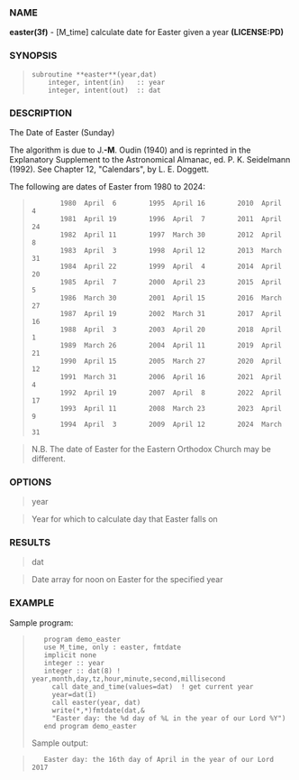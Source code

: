 ### NAME

**easter(3f)** \- [M_time] calculate date for Easter given a year **(LICENSE:PD)**

### SYNOPSIS

>     subroutine **easter**(year,dat)
>         integer, intent(in)   :: year
>         integer, intent(out)  :: dat

### DESCRIPTION

The Date of Easter (Sunday)

The algorithm is due to J.**-M**. Oudin (1940) and is reprinted in the
Explanatory Supplement to the Astronomical Almanac, ed. P. K. Seidelmann
(1992). See Chapter 12, "Calendars", by L. E. Doggett.


The following are dates of Easter from 1980 to 2024:

>  
>            1980  April  6        1995  April 16        2010  April  4
>            1981  April 19        1996  April  7        2011  April 24
>            1982  April 11        1997  March 30        2012  April  8
>            1983  April  3        1998  April 12        2013  March 31
>            1984  April 22        1999  April  4        2014  April 20
>            1985  April  7        2000  April 23        2015  April  5
>            1986  March 30        2001  April 15        2016  March 27
>            1987  April 19        2002  March 31        2017  April 16
>            1988  April  3        2003  April 20        2018  April  1
>            1989  March 26        2004  April 11        2019  April 21
>            1990  April 15        2005  March 27        2020  April 12
>            1991  March 31        2006  April 16        2021  April  4
>            1992  April 19        2007  April  8        2022  April 17
>            1993  April 11        2008  March 23        2023  April  9
>            1994  April  3        2009  April 12        2024  March 31

> N.B. The date of Easter for the Eastern Orthodox Church may be different.

### OPTIONS

> year

> Year for which to calculate day that Easter falls on

### RESULTS

> dat

> Date array for noon on Easter for the specified year

### EXAMPLE

Sample program:

>        program demo_easter
>        use M_time, only : easter, fmtdate
>        implicit none
>        integer :: year
>        integer :: dat(8) ! year,month,day,tz,hour,minute,second,millisecond
>          call date_and_time(values=dat)  ! get current year
>          year=dat(1)
>          call easter(year, dat)
>          write(*,*)fmtdate(dat,&
>          "Easter day: the %d day of %L in the year of our Lord %Y")
>        end program demo_easter
>  
> Sample output:

>        Easter day: the 16th day of April in the year of our Lord 2017
